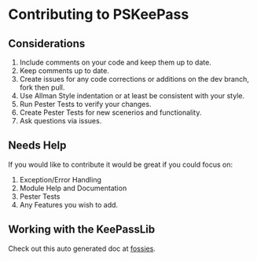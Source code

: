 # Contributing to PSKeePass

## Considerations

1. Include comments on your code and keep them up to date.
2. Keep comments up to date.
3. Create issues for any code corrections or additions on the dev branch, fork then pull.
4. Use Allman Style indentation or at least be consistent with your style.
5. Run Pester Tests to verify your changes.
6. Create Pester Tests for new scenerios and functionality.
7. Ask questions via issues.

## Needs Help

If you would like to contribute it would be great if you could focus on:

1. Exception/Error Handling
2. Module Help and Documentation
3. Pester Tests
4. Any Features you wish to add.

## Working with the KeePassLib

Check out this auto generated doc at [fossies](http://fossies.org/dox/KeePass-2.34-Source/index.html).

